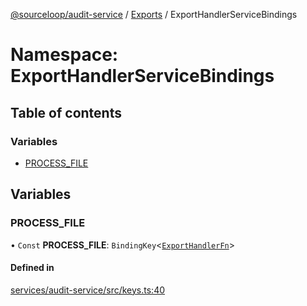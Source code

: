 [@sourceloop/audit-service](../README.md) / [Exports](../modules.md) / ExportHandlerServiceBindings

# Namespace: ExportHandlerServiceBindings

## Table of contents

### Variables

- [PROCESS\_FILE](ExportHandlerServiceBindings.md#process_file)

## Variables

### PROCESS\_FILE

• `Const` **PROCESS\_FILE**: `BindingKey`<[`ExportHandlerFn`](../modules.md#exporthandlerfn)\>

#### Defined in

[services/audit-service/src/keys.ts:40](https://github.com/sourcefuse/loopback4-microservice-catalog/blob/53060ad88/services/audit-service/src/keys.ts#L40)
